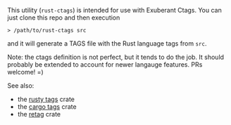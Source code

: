 This utility (`rust-ctags`) is intended for use with Exuberant Ctags.
You can just clone this repo and then execution

```
> /path/to/rust-ctags src
```

and it will generate a TAGS file with the Rust language tags from `src`.

Note: the ctags definition is not perfect, but it tends to do the job.
It should probably be extended to account for newer langauge features.
PRs welcome! =)

See also:

- the [rusty tags] crate
- the [cargo tags] crate
- the [retag] crate

[rusty tags]: https://crates.io/crates/rusty-tags
[cargo tags]: https://crates.io/crates/cargo-ctags
[retag]: https://crates.io/crates/retag

